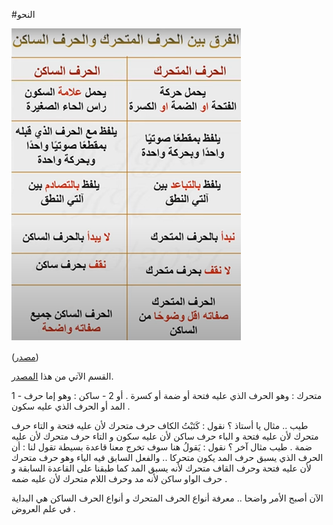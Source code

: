 
#النحو 

![](Attachments%20-%200.3%20الفرق%20بين%20الحرف%20الساكن%20والمتحرك/Pasted%20image%2020240831141732.png)

([مصدر](https://www.youtube.com/watch?v=pbx94lk91Wk))

القسم الآتي من هذا [المصدر](https://lisanarabs.yoo7.com/t313-topic).

1 - متحرك : وهو الحرف الذي عليه فتحة أو ضمة أو كسرة .
أو
2 - ساكن : وهو إما حرف المد أو الحرف الذي عليه سكون .

طيب .. مثال يا أستاذ ؟
نقول : كَتَبْتُ
الكاف حرف متحرك لأن عليه فتحة و التاء حرف متحرك لأن عليه فتحة و الباء حرف ساكن لأن عليه سكون و التاء حرف متحرك لأن عليه ضمة .
طيب مثال آخر ؟
نقول : يَقولُ
هنا سوف تخرج معنا قاعدة بسيطة تقول لنا : أن الحرف الذي يسبق حرف المد يكون متحركا
.. والفعل السابق فيه الياء وهو حرف متحرك لأن عليه فتحة وحرف القاف متحرك
لأنه يسبق المد كما طبقنا على القاعدة السابقة و حرف الواو ساكن لأنه مد
وحرف اللام متحرك لأن عليه ضمه .

الآن أصبح الأمر واضحا .. معرفة أنواع الحرف المتحرك و أنواع الحرف الساكن هي البداية في علم العروض .
